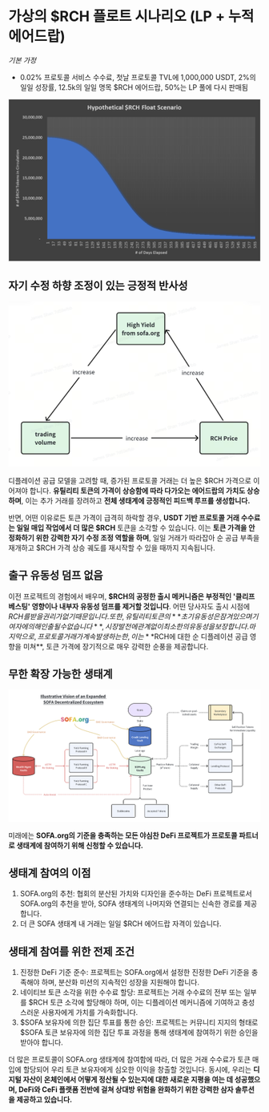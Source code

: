 # 가상의 $RCH 플로트 시나리오 (LP + 누적 에어드랍)

_기본 가정_

- 0.02% 프로토콜 서비스 수수료, 첫날 프로토콜 TVL에 1,000,000 USDT, 2%의 일일 성장률, 12.5k의 일일 명목 $RCH 에어드랍, 50%는 LP 풀에 다시 판매됨

![](../../static/TmEMbRxJvoqcdxxRvPYuSA3Csce.png)

## 자기 수정 하향 조정이 있는 긍정적 반사성

![](../../static/X1htbkA9AoMbiSxc8rxud0mJsbh.png)

디플레이션 공급 모델을 고려할 때, 증가된 프로토콜 거래는 더 높은 $RCH 가격으로 이어져야 합니다. **유틸리티 토큰의 가격이 상승함에 따라 다가오는 에어드랍의 가치도 상승하며**, 이는 추가 거래를 장려하고 **전체 생태계에 긍정적인 피드백 루프를 생성합니다.**

반면, 어떤 이유로든 토큰 가격이 급격히 하락할 경우, **USDT 기반 프로토콜 거래 수수료는 일일 매입 작업에서 더 많은 $RCH** 토큰을 소각할 수 있습니다. 이는 **토큰 가격을 안정화하기 위한 강력한 자기 수정 조정 역할을 하며**, 일일 거래가 따라잡아 순 공급 부족을 재개하고 $RCH 가격 상승 궤도를 재시작할 수 있을 때까지 지속됩니다.

## 출구 유동성 덤프 없음

이전 프로젝트의 경험에서 배우며, **$RCH의 공정한 출시 메커니즘은 부정적인 '클리프 베스팅' 영향이나 내부자 유동성 덤프를 제거할 것입니다**. 어떤 당사자도 출시 시점에 $RCH를 받을 권리가 없기 때문입니다. 또한, 유틸리티 토큰의 **초기 유동성은 잠겨 있으며 기여자에 의해 인출될 수 없습니다**, 시장 발전에 관계없이 최소한의 유동성을 보장합니다. 마지막으로, 프로토콜 거래가 계속 발생하는 한, 이는 **$RCH에 대한 순 디플레이션 공급 영향을 미쳐**, 토큰 가격에 장기적으로 매우 강력한 순풍을 제공합니다.

## 무한 확장 가능한 생태계

![](../../static/draw9.png)

미래에는 **SOFA.org의 기준을 충족하는 모든 야심찬 DeFi 프로젝트가 프로토콜 파트너로 생태계에 참여하기 위해 신청할 수 있습니다.**

## 생태계 참여의 이점

1. SOFA.org의 추천: 협회의 분산된 가치와 디자인을 준수하는 DeFi 프로젝트로서 SOFA.org의 추천을 받아, SOFA 생태계의 나머지와 연결되는 신속한 경로를 제공합니다.
2. 더 큰 SOFA 생태계 내 거래는 일일 $RCH 에어드랍 자격이 있습니다.

## 생태계 참여를 위한 전제 조건

1. 진정한 DeFi 기준 준수: 프로젝트는 SOFA.org에서 설정한 진정한 DeFi 기준을 충족해야 하며, 분산화 미션의 지속적인 성장을 지원해야 합니다.
2. 네이티브 토큰 소각을 위한 수수료 할당: 프로젝트는 거래 수수료의 전부 또는 일부를 $RCH 토큰 소각에 할당해야 하며, 이는 디플레이션 메커니즘에 기여하고 충성스러운 사용자에게 가치를 가속화합니다.
3. $SOFA 보유자에 의한 집단 투표를 통한 승인: 프로젝트는 커뮤니티 지지의 형태로 $SOFA 토큰 보유자에 의한 집단 투표 과정을 통해 생태계에 참여하기 위한 승인을 받아야 합니다.

더 많은 프로토콜이 SOFA.org 생태계에 참여함에 따라, 더 많은 거래 수수료가 토큰 매입에 할당되어 우리 토큰 보유자에게 심오한 이익을 창출할 것입니다. 동시에, 우리는 **디지털 자산이 온체인에서 어떻게 정산될 수 있는지에 대한 새로운 지평을 여는 데 성공했으며, DeFi와 CeFi 플랫폼 전반에 걸쳐 상대방 위험을 완화하기 위한 강력한 삼자 솔루션을 제공하고 있습니다.**